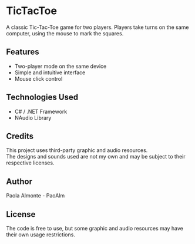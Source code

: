 # TicTacToe
A classic Tic-Tac-Toe game for two players. Players take turns on the same computer, using the mouse to mark the squares.

## Features
- Two-player mode on the same device
- Simple and intuitive interface
- Mouse click control

## Technologies Used
- C# / .NET Framework
- NAudio Library

## Credits
This project uses third-party graphic and audio resources.  
The designs and sounds used are not my own and may be subject to their respective licenses.

## Author
Paola Almonte - PaoAlm

## License
The code is free to use, but some graphic and audio resources may have their own usage restrictions.
